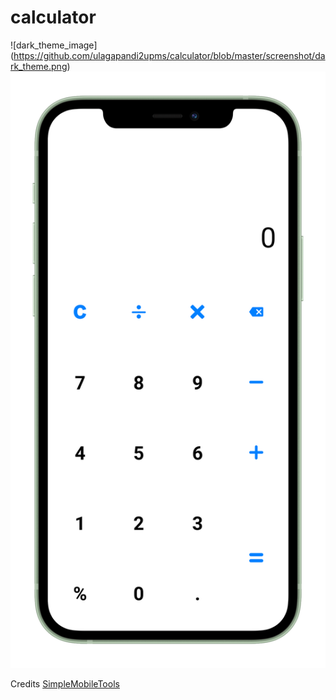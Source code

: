 # calculator

![dark_theme_image] (https://github.com/ulagapandi2upms/calculator/blob/master/screenshot/dark_theme.png) ![light_theme](https://github.com/ulagapandi2upms/calculator/blob/master/screenshot/light_theme.png)



Credits
  [SimpleMobileTools](https://github.com/SimpleMobileTools/Simple-Calculator)
